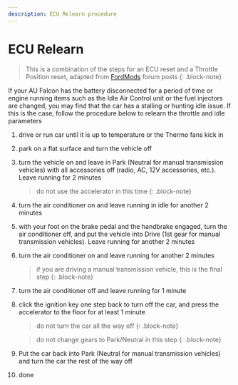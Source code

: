 ```yaml
---
description: ECU Relearn procedure
---
```


# ECU Relearn

> This is a combination of the steps for an ECU reset and a Throttle Position reset, adapted from [FordMods](../../Credits.md#information-cross-referencing) forum posts
{: .block-note}

If your AU Falcon has the battery disconnected for a period of time or engine running items such as the Idle Air Control unit or the fuel injectors are changed, you may find that the car has a stalling or hunting idle issue. If this is the case, follow the procedure below to relearn the throttle and idle parameters

1. drive or run car until it is up to temperature or the Thermo fans kick in
1. park on a flat surface and turn the vehicle off
1. turn the vehicle on and leave in Park (Neutral for manual transmission vehicles) with all accessories off (radio, AC, 12V accessories, etc.). Leave running for 2 minutes

    > do not use the accelerator in this time
    {: .block-note}

1. turn the air conditioner on and leave running in idle for another 2 minutes
1. with your foot on the brake pedal and the handbrake engaged, turn the air conditioner off, and put the vehicle into Drive (1st gear for manual transmission vehicles). Leave running for another 2 minutes
1. turn the air conditioner on and leave running for another 2 minutes

    > if you are driving a manual transmission vehicle, this is the final step
    {: .block-note}

1. turn the air conditioner off and leave running for 1 minute
1. click the ignition key one step back to turn off the car, and press the accelerator to the floor for at least 1 minute

    > do not turn the car all the way off
    {: .block-note}

    > do not change gears to Park/Neutral in this step
    {: .block-note}

1. Put the car back into Park (Neutral for manual transmission vehicles) and turn the car the rest of the way off
1. done
